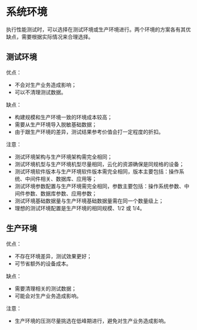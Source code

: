 # 系统环境<!-- omit in toc -->

执行性能测试时，可以选择在测试环境或生产环境进行。两个环境的方案各有其优缺点，需要根据实际情况来合理选择。

## 测试环境

优点：

- 不会对生产业务造成影响；
- 可以不清理测试数据。

缺点：

- 构建规模和生产环境一致的环境成本较高；
- 需要从生产环境导入脱敏基础数据；
- 由于跟生产环境的差异，测试结果参考价值会打一定程度的折扣。

注意：

- 测试环境架构与生产环境架构需完全相同；
- 测试环境机型与生产环境机型尽量相同，云化的资源确保是同规格的设备；
- 测试环境软件版本与生产环境软件版本需完全相同，版本主要包括：操作系统、中间件相关、数据库、应用等；
- 测试环境参数配置与生产环境需完全相同，参数主要包括：操作系统参数、中间件参数、数据库参数、应用参数；
- 测试环境基础数据量与生产环境基础数据量需在同一个数量级上；
- 理想的测试环境配置是生产环境的相同规模、1/2 或 1/4。

## 生产环境

优点：

- 不存在环境差异，测试效果更好；
- 可节省额外的设备成本。

缺点：

- 需要清理相关的测试数据；
- 可能会对生产业务造成影响。

注意：

- 生产环境的压测尽量挑选在低峰期进行，避免对生产业务造成影响。
